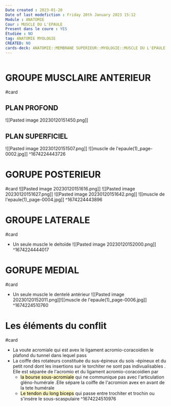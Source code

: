 ```yaml
---
Date created : 2023-01-20
Date of last modefiction : Friday 20th January 2023 15:12
Module : ANATOMIE
Cour : MUSCLE DU L'EPAULE
Present dans le coure : YES
Étudiée : NO
tag: ANATOMIE MYOLOGIE
CREATED: NO
cards-deck: ANATOMIE::MEMBRANE SUPERIEUR::MYOLOGIE::MUSCLE DU L'EPAULE
---
```

```toc
```

# GROUPE MUSCLAIRE ANTERIEUR 
#card 
## PLAN PROFOND 
![[Pasted image 20230120151450.png]]
## PLAN SUPERFICIEL
![[Pasted image 20230120151507.png]]
![[muscle de l'epaule(1)_page-0002.jpg]]
^1674224443726

# GORUPE POSTERIEUR
#card 
![[Pasted image 20230120151616.png]]
![[Pasted image 20230120151627.png]]
![[Pasted image 20230120151642.png]]
![[muscle de l'epaule(1)_page-0004.jpg]]
^1674224443896

# GROUPE LATERALE
#card 
- Un seule muscle le deltoïde 
![[Pasted image 20230120152000.png]]
^1674224444017

# GORUPE MEDIAL 
#card 
- Un seule muscle le dentelé antérieur
![[Pasted image 20230120152011.png]]![[muscle de l'epaule(1)_page-0006.jpg]]
^1674224510760


# Les éléments du conflit 
#card 
- La voute acromiale qui est avex le ligament acromio-coracoidien le plafond du tunnel dans lequel pass 
- La coiffe des rotateurs constituée du sus-épineux du sois -épineux et du petit rond dont les insertions sur le torchiter ne sont pas indivualisables . Elle est séparée de l'acromio et du ligament acromio-coracoidien par 
	- <mark style="background: #FFF3A3A6;">la bourse sous-acromiale</mark> qui ne communique pas avec l'articulation gléno-humérale .Elle sépare la coiffe de l'acromion avex en avant de la tete humérale 
	- <mark style="background: #FFF3A3A6;">Le tendon du long biceps</mark> qui passe entre trochiter et trochin ou s'insére le sous-scaspulaire
^1674224510976
